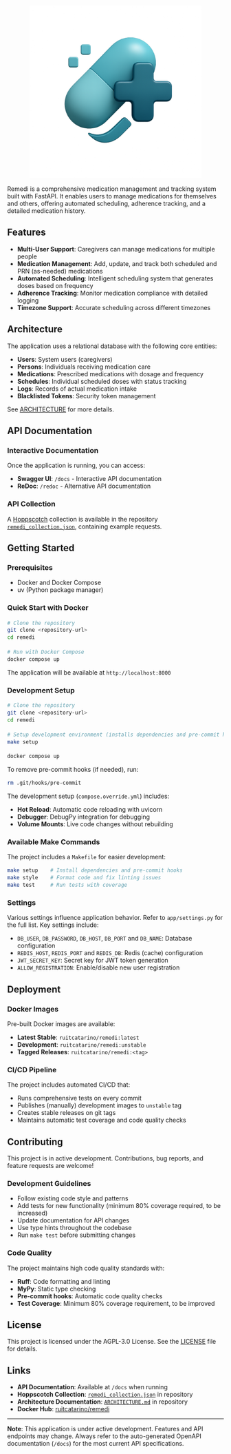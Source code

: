 <p align="center">
<img src="artwork/logo.png" width="400" title="Remedi">
</p>

Remedi is a comprehensive medication management and tracking system built with FastAPI. It enables users to manage medications for themselves and others, offering automated scheduling, adherence tracking, and a detailed medication history.

## Features

* **Multi-User Support**: Caregivers can manage medications for multiple people
* **Medication Management**: Add, update, and track both scheduled and PRN (as-needed) medications
* **Automated Scheduling**: Intelligent scheduling system that generates doses based on frequency
* **Adherence Tracking**: Monitor medication compliance with detailed logging
* **Timezone Support**: Accurate scheduling across different timezones

## Architecture

The application uses a relational database with the following core entities:
* **Users**: System users (caregivers)
* **Persons**: Individuals receiving medication care
* **Medications**: Prescribed medications with dosage and frequency
* **Schedules**: Individual scheduled doses with status tracking
* **Logs**: Records of actual medication intake
* **Blacklisted Tokens**: Security token management

See [ARCHITECTURE](ARCHITECTURE.md) for more details.

## API Documentation

### Interactive Documentation
Once the application is running, you can access:
* **Swagger UI**: `/docs` - Interactive API documentation
* **ReDoc**: `/redoc` - Alternative API documentation

### API Collection
A [Hoppscotch](https://hoppscotch.io/) collection is available in the repository [`remedi_collection.json`](remedi_collection.json), containing example requests.

## Getting Started

### Prerequisites
* Docker and Docker Compose
* uv (Python package manager)

### Quick Start with Docker
```bash
# Clone the repository
git clone <repository-url>
cd remedi

# Run with Docker Compose
docker compose up
```

The application will be available at `http://localhost:8000`

### Development Setup
```bash
# Clone the repository
git clone <repository-url>
cd remedi

# Setup development environment (installs dependencies and pre-commit hooks)
make setup

docker compose up
```
To remove pre-commit hooks (if needed), run:
```bash
rm .git/hooks/pre-commit
```

The development setup (`compose.override.yml`) includes:
* **Hot Reload**: Automatic code reloading with uvicorn
* **Debugger**: DebugPy integration for debugging
* **Volume Mounts**: Live code changes without rebuilding

### Available Make Commands
The project includes a `Makefile` for easier development:

```bash
make setup    # Install dependencies and pre-commit hooks
make style    # Format code and fix linting issues
make test     # Run tests with coverage
```

### Settings
Various settings influence application behavior. Refer to `app/settings.py` for the full list. Key settings include:

* `DB_USER`, `DB_PASSWORD`, `DB_HOST`, `DB_PORT` and `DB_NAME`: Database configuration
* `REDIS_HOST`, `REDIS_PORT` and `REDIS_DB`: Redis (cache) configuration
* `JWT_SECRET_KEY`: Secret key for JWT token generation
* `ALLOW_REGISTRATION`: Enable/disable new user registration

## Deployment

### Docker Images
Pre-built Docker images are available:
* **Latest Stable**: `ruitcatarino/remedi:latest`
* **Development**: `ruitcatarino/remedi:unstable`
* **Tagged Releases**: `ruitcatarino/remedi:<tag>`

### CI/CD Pipeline
The project includes automated CI/CD that:
* Runs comprehensive tests on every commit
* Publishes (manually) development images to `unstable` tag
* Creates stable releases on git tags
* Maintains automatic test coverage and code quality checks

## Contributing

This project is in active development. Contributions, bug reports, and feature requests are welcome!

### Development Guidelines
* Follow existing code style and patterns
* Add tests for new functionality (minimum 80% coverage required, to be increased)
* Update documentation for API changes
* Use type hints throughout the codebase
* Run `make test` before submitting changes

### Code Quality
The project maintains high code quality standards with:
* **Ruff**: Code formatting and linting
* **MyPy**: Static type checking
* **Pre-commit hooks**: Automatic code quality checks
* **Test Coverage**: Minimum 80% coverage requirement, to be improved

## License

This project is licensed under the AGPL-3.0 License. See the [LICENSE](LICENSE) file for details.

## Links

* **API Documentation**: Available at `/docs` when running
* **Hoppscotch Collection**: [`remedi_collection.json`](remedi_collection.json) in repository
* **Architecture Documentation**: [`ARCHITECTURE.md`](ARCHITECTURE.md) in repository
* **Docker Hub**: [ruitcatarino/remedi](https://hub.docker.com/r/ruitcatarino/remedi/tags)

---

**Note**: This application is under active development. Features and API endpoints may change. Always refer to the auto-generated OpenAPI documentation (`/docs`) for the most current API specifications.
